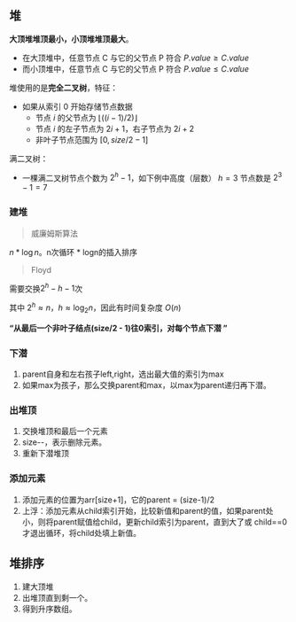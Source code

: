 ## 堆

**大顶堆堆顶最小，小顶堆堆顶最大**。
* 在大顶堆中，任意节点 C 与它的父节点 P 符合 $P.value \geq C.value$
* 而小顶堆中，任意节点 C 与它的父节点 P 符合 $P.value \leq C.value$

堆使用的是**完全二叉树**，特征：
* 如果从索引 0 开始存储节点数据
  * 节点 $i$ 的父节点为 $\lfloor((i-1)/2)\rfloor$
  * 节点 $i$ 的左子节点为 $2i+1$，右子节点为 $2i+2$
  * 非叶子节点范围为 $[0, size/2-1]$

满二叉树：
* 一棵满二叉树节点个数为 $2^h-1$，如下例中高度（层数） $h=3$ 节点数是 $2^3-1=7$

### 建堆

> 威廉姆斯算法

$n*\log n$。n次循环 * logn的插入排序

> Floyd

需要交换$2^h -h -1$次

其中 $2^h \approx n$，$h \approx \log_2{n}$，因此有时间复杂度 $O(n)$

**“从最后一个非叶子结点(size/2 - 1)往0索引，对每个节点下潜  ”**

### 下潜

1. parent自身和左右孩子left,right，选出最大值的索引为max
2. 如果max为孩子，那么交换parent和max，以max为parent递归再下潜。

### 出堆顶

1. 交换堆顶和最后一个元素
2. size--，表示删除元素。
3. 重新下潜堆顶

### 添加元素

1. 添加元素的位置为arr[size+1]，它的parent = (size-1)/2
2. 上浮：添加元素从child索引开始，比较新值和parent的值，如果parent处小，则将parent赋值给child，更新child索引为parent，直到大了或 child==0 才退出循环，将child处填上新值。

## 堆排序

1. 建大顶堆
2. 出堆顶直到剩一个。
3. 得到升序数组。 